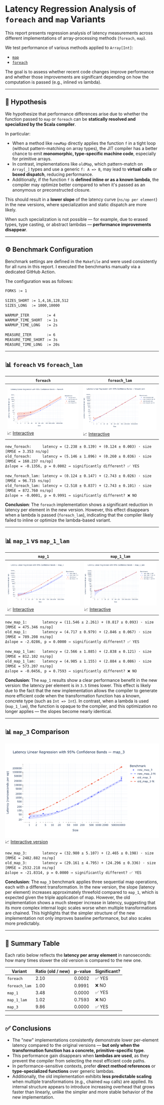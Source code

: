 # Latency Regression Analysis of `foreach` and `map` Variants

This report presents regression analysis of latency measurements across different implementations of array-processing methods (`foreach`, `map`).

We test performance of various methods applied to `Array[Int]`:
- [`map`](https://github.com/2Pit/scala-benchmarks/blob/main/src/main/scala/benchmarks/Impl.scala#L7-L36)
- [`foreach`](https://github.com/2Pit/scala-benchmarks/blob/main/src/main/scala/benchmarks/Impl.scala#L38-L61)

The goal is to assess whether recent code changes improve performance and whether those improvements are significant depending on how the computation is passed (e.g., inlined vs lambda).

---

## 🔬 Hypothesis

We hypothesize that performance differences arise due to whether the function passed to `map` or `foreach` can be **statically resolved and specialized by the Scala compiler**.

In particular:

- When a method like `newMap` directly applies the function `f` in a tight loop (without pattern-matching on array types), the JIT compiler has a better chance to emit **monomorphic, type-specific machine code**, especially for primitive arrays.
- In contrast, implementations like `oldMap`, which pattern-match on `Array[_]` types and use a generic `f: A => B`, may lead to **virtual calls** or **boxed dispatch**, reducing performance.
- Additionally, if the function `f` is **defined inline or as a known lambda**, the compiler may optimize better compared to when it's passed as an anonymous or preconstructed closure.

This should result in a **lower slope** of the latency curve (`ns/op per element`) in the new versions, where specialization and static dispatch are more likely.

When such specialization is not possible — for example, due to erased types, type casting, or abstract lambdas — **performance improvements disappear**.

---

## ⚙️ Benchmark Configuration

Benchmark settings are defined in the `Makefile` and were used consistently for all runs in this report. I executed the benchmarks manually via a dedicated GitHub Action.

The configuration was as follows:

```
FORKS := 1

SIZES_SHORT := 1,4,16,128,512
SIZES_LONG  := 1000,10000

WARMUP_ITER        := 4
WARMUP_TIME_SHORT  := 1s
WARMUP_TIME_LONG   := 2s

MEASURE_ITER       := 6
MEASURE_TIME_SHORT := 3s
MEASURE_TIME_LONG  := 20s
```

---

## 📊 `foreach` vs `foreach_lam`

| `foreach` | `foreach_lam` |
|-----------|---------------|
| ![foreach](figures/foreach.png)<br>📈 [Interactive](../interactive/latency_foreach.html) | ![foreach_lam](figures/foreach_lam.png)<br>📈 [Interactive](../interactive/latency_foreach_lam.html) |

```
new_foreach:     latency = (2.238 ± 0.139) + (0.124 ± 0.003) · size    [RMSE = 3.353 ns/op]
old_foreach:     latency = (5.146 ± 1.896) + (0.260 ± 0.036) · size    [RMSE = 160.237 ns/op]
Δslope = -0.1356, p = 0.0002 → significantly different? ✅ YES

new_foreach_lam: latency = (0.124 ± 0.147) + (2.743 ± 0.026) · size    [RMSE = 96.715 ns/op]
old_foreach_lam: latency = (2.518 ± 0.837) + (2.743 ± 0.101) · size    [RMSE = 872.760 ns/op]
Δslope = -0.0001, p = 0.9991 → significantly different? ❌ NO
```

**Conclusion**:
The `foreach` implementation shows a significant reduction in latency per element in the new version.
However, this effect disappears when a lambda is passed (`foreach_lam`), indicating that the compiler likely failed to inline or optimize the lambda-based variant.

---

## 📊 `map_1` vs `map_1_lam`

| `map_1` | `map_1_lam` |
|--------|-------------|
| ![map_1](figures/map_1.png)<br>📈 [Interactive](../interactive/latency_map_1.html) | ![map_1_lam](figures/map_1_lam.png)<br>📈 [Interactive](../interactive/latency_map_1_lam.html) |

```
new_map_1:       latency = (11.546 ± 2.261) + (0.817 ± 0.093) · size    [RMSE = 475.346 ns/op]
old_map_1:       latency = (4.717 ± 0.979) + (2.846 ± 0.067) · size    [RMSE = 789.208 ns/op]
Δslope = -2.0286, p = 0.0000 → significantly different? ✅ YES

new_map_1_lam:   latency = (2.566 ± 1.885) + (2.838 ± 0.121) · size    [RMSE = 812.102 ns/op]
old_map_1_lam:   latency = (4.985 ± 1.155) + (2.884 ± 0.086) · size    [RMSE = 573.207 ns/op]
Δslope = -0.0456, p = 0.7593 → significantly different? ❌ NO
```

**Conclusion**:
The `map_1` results show a clear performance benefit in the new version: the latency per element is in `3.5` times lower.
This effect is likely due to the fact that the new implementation allows the compiler to generate more efficient code when the transformation function has a known, concrete type (such as `Int => Int`).
In contrast, when a lambda is used (`map_1_lam`), the function is opaque to the compiler, and this optimization no longer applies — the slopes become nearly identical.

---

## 📊 `map_3` Comparison

![map_3](figures/map_3.png)
📈 [Interactive version](../interactive/latency_map_3.html)

```
new_map_3:       latency = (32.980 ± 5.107) + (2.465 ± 0.198) · size    [RMSE = 2482.882 ns/op]
old_map_3:       latency = (29.161 ± 4.795) + (24.296 ± 0.336) · size    [RMSE = 2532.218 ns/op]
Δslope = -21.8314, p = 0.0000 → significantly different? ✅ YES
```

**Conclusion**:
The `map_3` benchmark applies three sequential map operations, each with a different transformation.
In the new version, the slope (latency per element) increases approximately threefold compared to `map_1`, which is expected given the triple application of map.
However, the old implementation shows a much steeper increase in latency, suggesting that its more complex internal logic scales worse when multiple transformations are chained.
This highlights that the simpler structure of the new implementation not only improves baseline performance, but also scales more predictably.

---

## 🧾 Summary Table

Each ratio below reflects the **latency per array element** in nanoseconds:
how many times slower the old version is compared to the new one.

| Variant         | Ratio (old / new) | p-value | Significant? |
|----------------|-------------------|---------|--------------|
| `foreach`       | 2.10              | 0.0002  | ✅ YES        |
| `foreach_lam`   | 1.00              | 0.9991  | ❌ NO         |
| `map_1`         | 3.48              | 0.0000  | ✅ YES        |
| `map_1_lam`     | 1.02              | 0.7593  | ❌ NO         |
| `map_3`         | 9.86              | 0.0000  | ✅ YES        |

---

## ✅ Conclusions

- The "new" implementations consistently demonstrate lower per-element latency compared to the original versions — **but only when the transformation function has a concrete, primitive-specific type**.
- This performance gain disappears when **lambdas are used**, as they prevent the compiler from selecting the most efficient code paths.
- In performance-sensitive contexts, prefer **direct method references** or **type-specialized functions** over generic lambdas.
- Additionally, the old implementation exhibits **less predictable scaling** when multiple transformations (e.g., chained `map` calls) are applied. Its internal structure appears to introduce increasing overhead that grows faster than linearly, unlike the simpler and more stable behavior of the new implementation.
